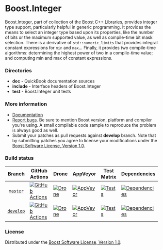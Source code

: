 # Boost.Integer

Boost.Integer, part of collection of the [Boost C++ Libraries](https://github.com/boostorg), provides
integer type support, particularly helpful in generic programming. It provides the means to select
an integer type based upon its properties, like the number of bits or the maximum supported value,
as well as compile-time bit mask selection. There is a derivative of `std::numeric_limits` that provides
integral constant expressions for `min` and `max`...
Finally, it provides two compile-time algorithms: determining the highest power of two in a
compile-time value; and computing min and max of constant expressions.

### Directories

* **doc** - QuickBook documentation sources
* **include** - Interface headers of Boost.Integer
* **test** - Boost.Integer unit tests

### More information

* [Documentation](https://boost.org/libs/integer)
* [Report bugs](https://github.com/boostorg/integer/issues/new). Be sure to mention Boost version, platform and compiler you're using. A small compilable code sample to reproduce the problem is always good as well.
* Submit your patches as pull requests against **develop** branch. Note that by submitting patches you agree to license your modifications under the [Boost Software License, Version 1.0](https://www.boost.org/LICENSE_1_0.txt).

### Build status

Branch          | GitHub Actions | Drone | AppVeyor | Test Matrix | Dependencies |
:-------------: | -------------- | ----- | -------- | ----------- | ------------ |
[`master`](https://github.com/boostorg/integer/tree/master) | [![GitHub Actions](https://github.com/boostorg/integer/actions/workflows/ci.yml/badge.svg?branch=master)](https://github.com/boostorg/integer/actions?query=branch%3Amaster) | [![Drone](https://drone.cpp.al/api/badges/boostorg/integer/status.svg?ref=refs/heads/master)](https://drone.cpp.al/boostorg/integer) | [![AppVeyor](https://ci.appveyor.com/api/projects/status/iugyf5rf51n99g3w/branch/master?svg=true)](https://ci.appveyor.com/project/Lastique/integer/branch/master) | [![Tests](https://img.shields.io/badge/matrix-master-brightgreen.svg)](http://www.boost.org/development/tests/master/developer/integer.html) | [![Dependencies](https://img.shields.io/badge/deps-master-brightgreen.svg)](https://pdimov.github.io/boostdep-report/master/integer.html)
[`develop`](https://github.com/boostorg/integer/tree/develop) | [![GitHub Actions](https://github.com/boostorg/integer/actions/workflows/ci.yml/badge.svg?branch=develop)](https://github.com/boostorg/integer/actions?query=branch%3Adevelop) | [![Drone](https://drone.cpp.al/api/badges/boostorg/integer/status.svg?ref=refs/heads/develop)](https://drone.cpp.al/boostorg/integer) | [![AppVeyor](https://ci.appveyor.com/api/projects/status/iugyf5rf51n99g3w/branch/develop?svg=true)](https://ci.appveyor.com/project/Lastique/integer/branch/develop) | [![Tests](https://img.shields.io/badge/matrix-develop-brightgreen.svg)](http://www.boost.org/development/tests/develop/developer/integer.html) | [![Dependencies](https://img.shields.io/badge/deps-develop-brightgreen.svg)](https://pdimov.github.io/boostdep-report/develop/integer.html)

### License

Distributed under the [Boost Software License, Version 1.0](https://www.boost.org/LICENSE_1_0.txt).
